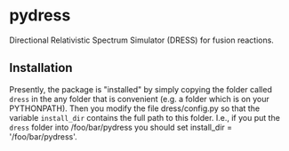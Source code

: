 # pydress
Directional Relativistic Spectrum Simulator (DRESS) for fusion reactions.

## Installation
Presently, the package is "installed" by simply copying the folder called `dress` in the any folder that is convenient (e.g. a folder which is on your PYTHONPATH). Then you modify the file dress/config.py so that the variable `install_dir` contains the full path to this folder. I.e., if you put the `dress` folder into /foo/bar/pydress you should set install_dir = '/foo/bar/pydress'.
